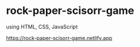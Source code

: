 # rock-paper-scisorr-game

using HTML, CSS, JavaScript

https://rock-paper-scisorr-game.netlify.app
